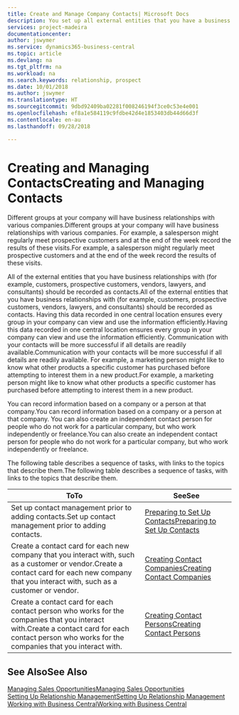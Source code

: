 ```yaml
---
title: Create and Manage Company Contacts| Microsoft Docs
description: You set up all external entities that you have a business relationship with (such as prospects, customers, vendors, and consultants) as contacts.
services: project-madeira
documentationcenter: 
author: jswymer
ms.service: dynamics365-business-central
ms.topic: article
ms.devlang: na
ms.tgt_pltfrm: na
ms.workload: na
ms.search.keywords: relationship, prospect
ms.date: 10/01/2018
ms.author: jswymer
ms.translationtype: HT
ms.sourcegitcommit: 9dbd92409ba02281f008246194f3ce0c53e4e001
ms.openlocfilehash: ef8a1e584119c9fdbe42d4e1853403db44d66d3f
ms.contentlocale: en-au
ms.lasthandoff: 09/28/2018

---
```

# <a name="creating-and-managing-contacts"></a><span data-ttu-id="923c8-103">Creating and Managing Contacts</span><span class="sxs-lookup"><span data-stu-id="923c8-103">Creating and Managing Contacts</span></span>
<span data-ttu-id="923c8-104">Different groups at your company will have business relationships with various companies.</span><span class="sxs-lookup"><span data-stu-id="923c8-104">Different groups at your company will have business relationships with various companies.</span></span> <span data-ttu-id="923c8-105">For example, a salesperson might regularly meet prospective customers and at the end of the week record the results of these visits.</span><span class="sxs-lookup"><span data-stu-id="923c8-105">For example, a salesperson might regularly meet prospective customers and at the end of the week record the results of these visits.</span></span>

<span data-ttu-id="923c8-106">All of the external entities that you have business relationships with (for example, customers, prospective customers, vendors, lawyers, and consultants) should be recorded as contacts.</span><span class="sxs-lookup"><span data-stu-id="923c8-106">All of the external entities that you have business relationships with (for example, customers, prospective customers, vendors, lawyers, and consultants) should be recorded as contacts.</span></span> <span data-ttu-id="923c8-107">Having this data recorded in one central location ensures every group in your company can view and use the information efficiently.</span><span class="sxs-lookup"><span data-stu-id="923c8-107">Having this data recorded in one central location ensures every group in your company can view and use the information efficiently.</span></span> <span data-ttu-id="923c8-108">Communication with your contacts will be more successful if all details are readily available.</span><span class="sxs-lookup"><span data-stu-id="923c8-108">Communication with your contacts will be more successful if all details are readily available.</span></span> <span data-ttu-id="923c8-109">For example, a marketing person might like to know what other products a specific customer has purchased before attempting to interest them in a new product.</span><span class="sxs-lookup"><span data-stu-id="923c8-109">For example, a marketing person might like to know what other products a specific customer has purchased before attempting to interest them in a new product.</span></span>

<span data-ttu-id="923c8-110">You can record information based on a company or a person at that company.</span><span class="sxs-lookup"><span data-stu-id="923c8-110">You can record information based on a company or a person at that company.</span></span> <span data-ttu-id="923c8-111">You can also create an independent contact person for people who do not work for a particular company, but who work independently or freelance.</span><span class="sxs-lookup"><span data-stu-id="923c8-111">You can also create an independent contact person for people who do not work for a particular company, but who work independently or freelance.</span></span>

<span data-ttu-id="923c8-112">The following table describes a sequence of tasks, with links to the topics that describe them.</span><span class="sxs-lookup"><span data-stu-id="923c8-112">The following table describes a sequence of tasks, with links to the topics that describe them.</span></span>

| <span data-ttu-id="923c8-113">To</span><span class="sxs-lookup"><span data-stu-id="923c8-113">To</span></span> | <span data-ttu-id="923c8-114">See</span><span class="sxs-lookup"><span data-stu-id="923c8-114">See</span></span> |
| --- | --- |
| <span data-ttu-id="923c8-115">Set up contact management prior to adding contacts.</span><span class="sxs-lookup"><span data-stu-id="923c8-115">Set up contact management prior to adding contacts.</span></span> |[<span data-ttu-id="923c8-116">Preparing to Set Up Contacts</span><span class="sxs-lookup"><span data-stu-id="923c8-116">Preparing to Set Up Contacts</span></span>](marketing-setup-contacts.md) |
| <span data-ttu-id="923c8-117">Create a contact card for each new company that you interact with, such as a customer or vendor.</span><span class="sxs-lookup"><span data-stu-id="923c8-117">Create a contact card for each new company that you interact with, such as a customer or vendor.</span></span> |[<span data-ttu-id="923c8-118">Creating Contact Companies</span><span class="sxs-lookup"><span data-stu-id="923c8-118">Creating Contact Companies</span></span>](marketing-create-contact-companies.md) |
| <span data-ttu-id="923c8-119">Create a contact card for each contact person who works for the companies that you interact with.</span><span class="sxs-lookup"><span data-stu-id="923c8-119">Create a contact card for each contact person who works for the companies that you interact with.</span></span> |[<span data-ttu-id="923c8-120">Creating Contact Persons</span><span class="sxs-lookup"><span data-stu-id="923c8-120">Creating Contact Persons</span></span>](marketing-create-contact-persons.md) |

## <a name="see-also"></a><span data-ttu-id="923c8-121">See Also</span><span class="sxs-lookup"><span data-stu-id="923c8-121">See Also</span></span>
[<span data-ttu-id="923c8-122">Managing Sales Opportunities</span><span class="sxs-lookup"><span data-stu-id="923c8-122">Managing Sales Opportunities</span></span>](marketing-manage-sales-opportunities.md)  
[<span data-ttu-id="923c8-123">Setting Up Relationship Management</span><span class="sxs-lookup"><span data-stu-id="923c8-123">Setting Up Relationship Management</span></span>](marketing-setup-marketing.md)  
[<span data-ttu-id="923c8-124">Working with Business Central</span><span class="sxs-lookup"><span data-stu-id="923c8-124">Working with Business Central</span></span>](ui-work-product.md)  

